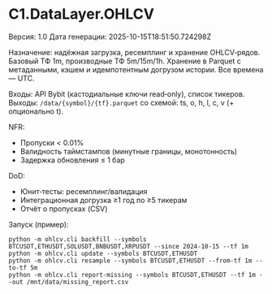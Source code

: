 # C1.DataLayer.OHLCV

Версия: 1.0
Дата генерации: 2025-10-15T18:51:50.724298Z

Назначение: надёжная загрузка, ресемплинг и хранение OHLCV‑рядов. Базовый ТФ 1m, производные ТФ 5m/15m/1h.
Хранение в Parquet с метаданными, кэшем и идемпотентным догрузом истории. Все времена — UTC.

Входы: API Bybit (кастодиальные ключи read‑only), список тикеров.
Выходы: `/data/{symbol}/{tf}.parquet` со схемой: ts, o, h, l, c, v (+ опционально t).

NFR:
- Пропуски < 0.01%
- Валидность таймстампов (минутные границы, монотонность)
- Задержка обновления ≤ 1 бар

DoD:
- Юнит‑тесты: ресемплинг/валидация
- Интеграционная догрузка ≥1 год по ≥5 тикерам
- Отчёт о пропусках (CSV)

Запуск (пример):
```
python -m ohlcv.cli backfill --symbols BTCUSDT,ETHUSDT,SOLUSDT,BNBUSDT,XRPUSDT --since 2024-10-15 --tf 1m
python -m ohlcv.cli update --symbols BTCUSDT,ETHUSDT
python -m ohlcv.cli resample --symbols BTCUSDT,ETHUSDT --from-tf 1m --to-tf 5m
python -m ohlcv.cli report-missing --symbols BTCUSDT,ETHUSDT --tf 1m --out /mnt/data/missing_report.csv
```
